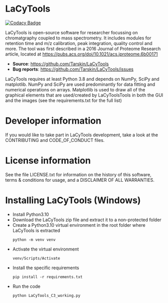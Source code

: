 # LaCyTools
[![Codacy Badge](https://app.codacy.com/project/badge/Grade/84d61117770f4f5782a1decfed54b9cb)](https://www.codacy.com/gh/Tarskin/LaCyTools/dashboard?utm_source=github.com&amp;utm_medium=referral&amp;utm_content=Tarskin/LaCyTools&amp;utm_campaign=Badge_Grade)

LaCyTools is open-source software for researcher focussing on chromatgraphy coupled to mass spectrometry. It includes modules for retention time and m/z calibration, peak integration, quality control and more. The tool was first described in a 2016 Journal of Proteome Research article, located at https://pubs.acs.org/doi/10.1021/acs.jproteome.6b00171

* __Source__: https://github.com/Tarskin/LaCyTools
* __Bug reports__: https://github.com/Tarskin/LaCyTools/issues

LaCyTools requires at least Python 3.8 and depends on NumPy, SciPy and matplotlib. NumPy and SciPy are used predominantly for data fitting and numerical operations on arrays. Matplotlib is used to draw all of the graphical elements that are used/created by LaCyToolsTools in both the GUI and the images (see the requirements.txt for the full list)

# Developer information
If you would like to take part in LaCyTools development, take a look at the CONTRIBUTING and CODE_OF_CONDUCT files.

# License information
See the file LICENSE.txt for information on the history of this software, terms & conditions for usage, and a DISCLAIMER OF ALL WARRANTIES.

# Installing LaCyTools (Windows)

* Install Python3.10
* Download the LaCyTools zip file and extract it to a non-protected folder
* Create a Python3.10 virtual environment in the root folder where LaCyTools is extracted
    ```
    python -m venv venv
    ```
* Activate the virtual environment 
    ```
    venv/Scripts/Activate
    ```
* Install the specific requirements 
    ```
    pip install -r requirements.txt
    ```
* Run the code 
    ```
    python LaCyTools_C3_working.py
    ```
    